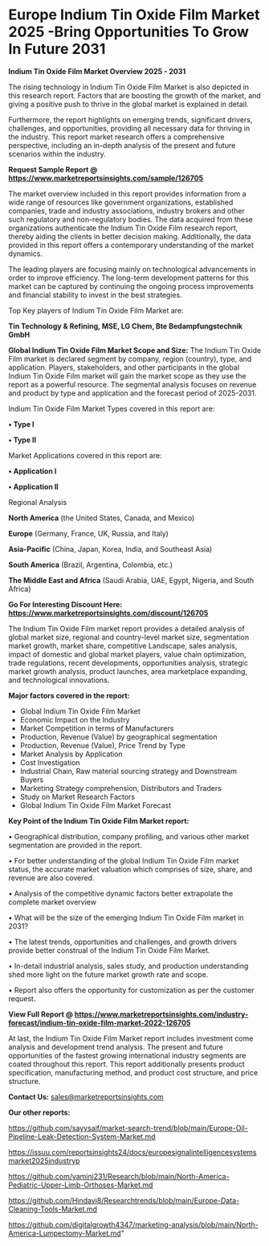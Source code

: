 # Europe Indium Tin Oxide Film Market 2025 -Bring Opportunities To Grow In Future 2031

<Strong> Indium Tin Oxide Film Market Overview 2025 - 2031</strong>

The rising technology in Indium Tin Oxide Film Market is also depicted in this research report. Factors that are boosting the growth of the market, and giving a positive push to thrive in the global market is explained in detail.

Furthermore, the report highlights on emerging trends, significant drivers, challenges, and opportunities, providing all necessary data for thriving in the industry. This report market research offers a comprehensive perspective, including an in-depth analysis of the present and future scenarios within the industry.

<strong>Request Sample Report @ <a href=https://www.marketreportsinsights.com/sample/126705>https://www.marketreportsinsights.com/sample/126705</a></strong>

The market overview included in this report provides information from a wide range of resources like government organizations, established companies, trade and industry associations, industry brokers and other such regulatory and non-regulatory bodies. The data acquired from these organizations authenticate the Indium Tin Oxide Film research report, thereby aiding the clients in better decision making. Additionally, the data provided in this report offers a contemporary understanding of the market dynamics.

The leading players are focusing mainly on technological advancements in order to improve efficiency. The long-term development patterns for this market can be captured by continuing the ongoing process improvements and financial stability to invest in the best strategies.

Top Key players of Indium Tin Oxide Film Market are:

<strong>Tin Technology & Refining, MSE, LG Chem, Bte Bedampfungstechnik GmbH</strong>

<strong><b>Global Indium Tin Oxide Film Market Scope and Size:</b></strong>
The Indium Tin Oxide Film market is declared segment by company, region (country), type, and application. Players, stakeholders, and other participants in the global Indium Tin Oxide Film market will gain the market scope as they use the report as a powerful resource. The segmental analysis focuses on revenue and product by type and application and the forecast period of 2025-2031.

Indium Tin Oxide Film Market Types covered in this report are:

<strong>• Type I

• Type II</strong>

Market Applications covered in this report are:

<strong>• Application I

• Application II</strong> 

Regional Analysis

<strong>North America</strong> (the United States, Canada, and Mexico)

<strong>Europe</strong> (Germany, France, UK, Russia, and Italy)

<strong>Asia-Pacific</strong> (China, Japan, Korea, India, and Southeast Asia)

<strong>South America</strong> (Brazil, Argentina, Colombia, etc.)

<strong>The Middle East and Africa</strong> (Saudi Arabia, UAE, Egypt, Nigeria, and South Africa)

<strong>Go For Interesting Discount Here: <a href=https://www.marketreportsinsights.com/discount/126705>https://www.marketreportsinsights.com/discount/126705</a></strong>

The Indium Tin Oxide Film market report provides a detailed analysis of global market size, regional and country-level market size, segmentation market growth, market share, competitive Landscape, sales analysis, impact of domestic and global market players, value chain optimization, trade regulations, recent developments, opportunities analysis, strategic market growth analysis, product launches, area marketplace expanding, and technological innovations.

<strong><b>Major factors covered in the report:</b></strong>
<ul>
  <li>Global Indium Tin Oxide Film Market </li>
  <li>Economic Impact on the Industry</li>
  <li>Market Competition in terms of Manufacturers</li>
  <li>Production, Revenue (Value) by geographical segmentation</li>
  <li>Production, Revenue (Value), Price Trend by Type</li>
  <li>Market Analysis by Application</li>
  <li>Cost Investigation</li>
  <li>Industrial Chain, Raw material sourcing strategy and Downstream Buyers</li>
  <li>Marketing Strategy comprehension, Distributors and Traders</li>
  <li>Study on Market Research Factors</li>
  <li>Global Indium Tin Oxide Film Market Forecast</li>
</ul>

<strong><b>Key Point of the Indium Tin Oxide Film Market report:</b></strong>

• Geographical distribution, company profiling, and various other market segmentation are provided in the report.

• For better understanding of the global Indium Tin Oxide Film market status, the accurate market valuation which comprises of size, share, and revenue are also covered.

• Analysis of the competitive dynamic factors better extrapolate the complete market overview

• What will be the size of the emerging Indium Tin Oxide Film market in 2031?

• The latest trends, opportunities and challenges, and growth drivers provide better construal of the Indium Tin Oxide Film Market.

• In-detail industrial analysis, sales study, and production understanding shed more light on the future market growth rate and scope.

• Report also offers the opportunity for customization as per the customer request.

<strong><b>View Full Report @ <a href=https://www.marketreportsinsights.com/industry-forecast/indium-tin-oxide-film-market-2022-126705>https://www.marketreportsinsights.com/industry-forecast/indium-tin-oxide-film-market-2022-126705</a></b></strong>


At last, the Indium Tin Oxide Film Market report includes investment come analysis and development trend analysis. The present and future opportunities of the fastest growing international industry segments are coated throughout this report. This report additionally presents product specification, manufacturing method, and product cost structure, and price structure.

<strong>Contact Us:</strong>
sales@marketreportsinsights.com

<strong>Our other reports:</strong>

<a href=https://github.com/sayysaif/market-search-trend/blob/main/Europe-Oil-Pipeline-Leak-Detection-System-Market.md>https://github.com/sayysaif/market-search-trend/blob/main/Europe-Oil-Pipeline-Leak-Detection-System-Market.md</a>

<a href=https://issuu.com/reportsinsights24/docs/europesignalintelligencesystemsmarket2025industryp>https://issuu.com/reportsinsights24/docs/europesignalintelligencesystemsmarket2025industryp</a>

<a href=https://github.com/yamini231/Research/blob/main/North-America-Pediatric-Upper-Limb-Orthoses-Market.md>https://github.com/yamini231/Research/blob/main/North-America-Pediatric-Upper-Limb-Orthoses-Market.md</a>

<a href=https://github.com/Hindavi8/Researchtrends/blob/main/Europe-Data-Cleaning-Tools-Market.md>https://github.com/Hindavi8/Researchtrends/blob/main/Europe-Data-Cleaning-Tools-Market.md</a>

<a href=https://github.com/digitalgrowth4347/marketing-analysis/blob/main/North-America-Lumpectomy-Market.md>https://github.com/digitalgrowth4347/marketing-analysis/blob/main/North-America-Lumpectomy-Market.md</a>"
